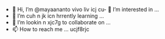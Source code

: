 - 👋 Hi, I’m @mayaananto
vivo liv icj cu- 👀 I’m interested in ...
- 🌱 I’m cuh n jk  icn  hrrently learning ...
- 💞️ I’m lookin n xjc7g to collaborate on ...
- 📫 How to reach me ...
ucjf8rjc
<!---
mayaananto/mayaananto is a ✨ special ✨ repository because its `README.md` (this file) appears on your GitHub profile.
You can click the Preview link to take a look at your changes.
--->
